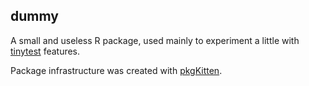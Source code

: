 ## dummy

A small and useless R package, used mainly to experiment a little with [tinytest](https://github.com/markvanderloo/tinytest) features.

Package infrastructure was created with [pkgKitten](https://cran.r-project.org/package=pkgKitten).


